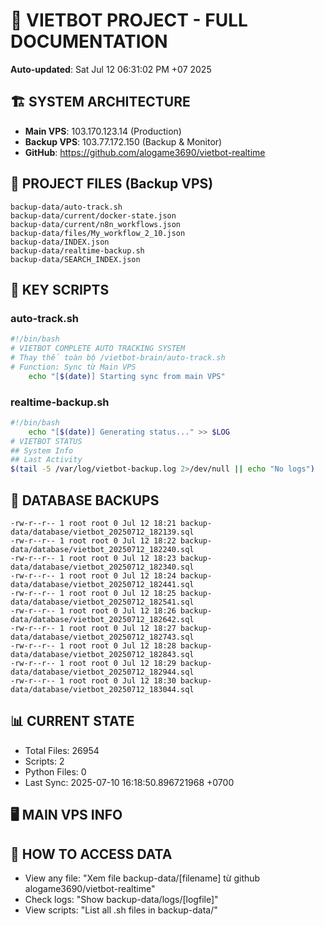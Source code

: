 # 🤖 VIETBOT PROJECT - FULL DOCUMENTATION
**Auto-updated**: Sat Jul 12 06:31:02 PM +07 2025

## 🏗️ SYSTEM ARCHITECTURE
- **Main VPS**: 103.170.123.14 (Production)
- **Backup VPS**: 103.77.172.150 (Backup & Monitor)
- **GitHub**: https://github.com/alogame3690/vietbot-realtime

## 📁 PROJECT FILES (Backup VPS)
```
backup-data/auto-track.sh
backup-data/current/docker-state.json
backup-data/current/n8n_workflows.json
backup-data/files/My_workflow_2_10.json
backup-data/INDEX.json
backup-data/realtime-backup.sh
backup-data/SEARCH_INDEX.json
```

## 🔧 KEY SCRIPTS
### auto-track.sh
```bash
#!/bin/bash
# VIETBOT COMPLETE AUTO TRACKING SYSTEM
# Thay thế toàn bộ /vietbot-brain/auto-track.sh
# Function: Sync từ Main VPS
    echo "[$(date)] Starting sync from main VPS"
```
### realtime-backup.sh
```bash
#!/bin/bash
    echo "[$(date)] Generating status..." >> $LOG
# VIETBOT STATUS
## System Info
## Last Activity
$(tail -5 /var/log/vietbot-backup.log 2>/dev/null || echo "No logs")
```

## 💾 DATABASE BACKUPS
```
-rw-r--r-- 1 root root 0 Jul 12 18:21 backup-data/database/vietbot_20250712_182139.sql
-rw-r--r-- 1 root root 0 Jul 12 18:22 backup-data/database/vietbot_20250712_182240.sql
-rw-r--r-- 1 root root 0 Jul 12 18:23 backup-data/database/vietbot_20250712_182340.sql
-rw-r--r-- 1 root root 0 Jul 12 18:24 backup-data/database/vietbot_20250712_182441.sql
-rw-r--r-- 1 root root 0 Jul 12 18:25 backup-data/database/vietbot_20250712_182541.sql
-rw-r--r-- 1 root root 0 Jul 12 18:26 backup-data/database/vietbot_20250712_182642.sql
-rw-r--r-- 1 root root 0 Jul 12 18:27 backup-data/database/vietbot_20250712_182743.sql
-rw-r--r-- 1 root root 0 Jul 12 18:28 backup-data/database/vietbot_20250712_182843.sql
-rw-r--r-- 1 root root 0 Jul 12 18:29 backup-data/database/vietbot_20250712_182944.sql
-rw-r--r-- 1 root root 0 Jul 12 18:30 backup-data/database/vietbot_20250712_183044.sql
```

## 📊 CURRENT STATE
- Total Files: 26954
- Scripts: 2
- Python Files: 0
- Last Sync: 2025-07-10 16:18:50.896721968 +0700

## 🖥️ MAIN VPS INFO


## 🚨 HOW TO ACCESS DATA
- View any file: "Xem file backup-data/[filename] từ github alogame3690/vietbot-realtime"
- Check logs: "Show backup-data/logs/[logfile]"
- View scripts: "List all .sh files in backup-data/"
